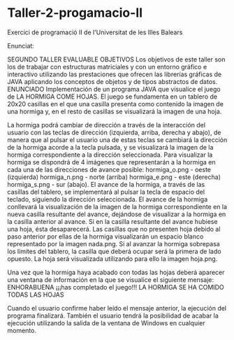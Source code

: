 # Taller-2-progamacio-II
Exercici de programació II de l'Universitat de les Illes Balears

Enunciat:

SEGUNDO TALLER EVALUABLE
OBJETIVOS
Los objetivos de este taller son los de trabajar con estructuras matriciales y con un
entorno gráfico e interactivo utilizando las prestaciones que ofrecen las librerías gráficas
de JAVA aplicando los conceptos de objetos y de tipos abstractos de datos.
ENUNCIADO
Implementación de un programa JAVA que visualice el juego de LA HORMIGA
COME HOJAS.
El juego se fundamenta en un tablero de 20x20 casillas en el que una casilla presenta
como contenido la imagen de una hormiga y, en el resto de casillas se visualizará la
imagen de una hoja.

La hormiga podrá cambiar de dirección a través de la interacción del usuario con las
teclas de dirección (izquierda, arriba, derecha y abajo), de manera que al pulsar el
usuario una de estas teclas se cambiará la dirección de la hormiga acorde a la tecla
pulsada, y se visualizará la imagen de la hormiga correspondiente a la dirección
seleccionada.
Para visualizar la hormiga se dispondrá de 4 imágenes que representarán a la hormiga en cada una de las direcciones de avance posible:
hormiga_o.png - oeste (izquierda)
hormiga_n.png - norte (arriba)
hormiga_e.png - este (derecha)
hormiga_s.png - sur (abajo).
El avance de la hormiga, a través de las casillas del tablero, se implementará al pulsar la
tecla de espacio del teclado, siguiendo la dirección seleccionada. El avance de la
hormiga conllevará la visualización de la imagen de la hormiga correspondiente en la
nueva casilla resultante del avance, dejándose de visualizar a la hormiga en la casilla
anterior al avance. Si en la casilla resultante del avance hubiese una hoja, ésta
desaparecerá. Las casillas que no presenten hoja debido al paso anterior por ellas de la
hormiga visualizarán un espacio blanco representado por la imagen nada.png.
Si al avanzar la hormiga sobrepasa los límites del tablero, la casilla que deberá ocupar
será la primera de lado opuesto.
La hoja será visualizada utilizando para ello la imagen hoja.png.

Una vez que la hormiga haya acabado con todas las hojas deberá aparecer una ventana
de información en la que se visualice el siguiente mensaje:
 ENHORABUENA
 ¡¡¡has completado el juego!!!
 LA HORMIGA SE HA COMIDO TODAS LAS HOJAS
 
Cuando el usuario confirme haber leído el mensaje anterior, la ejecución del programa
finalizará. También el usuario tendrá la posibilidad de acabar la ejecución utilizando la
salida de la ventana de Windows en cualquier momento.
